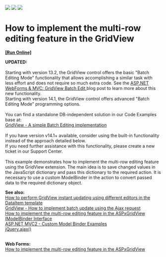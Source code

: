 <!-- default badges list -->
![](https://img.shields.io/endpoint?url=https://codecentral.devexpress.com/api/v1/VersionRange/128551732/12.1.7%2B)
[![](https://img.shields.io/badge/Open_in_DevExpress_Support_Center-FF7200?style=flat-square&logo=DevExpress&logoColor=white)](https://supportcenter.devexpress.com/ticket/details/E4236)
[![](https://img.shields.io/badge/📖_How_to_use_DevExpress_Examples-e9f6fc?style=flat-square)](https://docs.devexpress.com/GeneralInformation/403183)
<!-- default badges end -->
# How to implement the multi-row editing feature in the GridView
<!-- run online -->
**[[Run Online]](https://codecentral.devexpress.com/e4236)**
<!-- run online end -->


<p><strong>UPDATED:</strong><br><br>Starting with version 13.2, the GridView control offers the basic "Batch Editing Mode" functionality that allows accomplishing a similar task with less effort and does not require so much extra code. See the <a href="https://community.devexpress.com/blogs/aspnet/archive/2013/12/16/asp-net-webforms-amp-mvc-gridview-batch-edit-what-39-s-new-in-13-2.aspx">ASP.NET WebForms & MVC: GridView Batch Edit </a> blog post to learn more about this new functionality.<br>Starting with version 14.1, the GridView control offers advanced "Batch Editing Mode" programming options.<br><br>You can find a standalone DB-independent solution in our Code Examples base at:<br><a href="https://www.devexpress.com/Support/Center/p/E5046">GridView - A simple Batch Editing implementation</a> <br><br>If you have version v14.1+ available, consider using the built-in functionality instead of the approach detailed below.<br>If you need further assistance with this functionality, please create a new ticket in our Support Center.<br><br>This example demonstrates how to implement the multi-row editing feature using the GridView extension. The main idea is to save changed values in the JavaScript dictionary and pass this dictionary to the required action. It is necessary to use a custom ModelBinder in the action to convert passed data to the required dictionary object.</p>
<p><strong>See also:</strong><strong><br> </strong><a href="https://www.devexpress.com/Support/Center/p/E3326">How to perform GridView instant updating using different editors in the DataItem template </a><br> <a href="https://www.devexpress.com/Support/Center/p/E4073">GridView - How to implement batch update using the Ajax request</a><strong><br> </strong><a href="https://www.devexpress.com/Support/Center/p/E324">How to implement the multi-row editing feature in the ASPxGridView</a><br> <a href="http://msdn.microsoft.com/en-us/library/system.web.mvc.imodelbinder(v=vs.98).aspx"><u>IModelBinder Interface</u></a><br> <a href="http://stackoverflow.com/questions/2343913/asp-net-mvc2-custom-model-binder-examples"><u>ASP.NET MVC2 - Custom Model Binder Examples</u></a><br> <a href="http://api.jquery.com/jQuery.ajax/"><u>jQuery.ajax()</u></a></p>
<p><br><strong>Web Forms:</strong><br><a href="https://www.devexpress.com/Support/Center/p/E324">How to implement the multi-row editing feature in the ASPxGridView</a></p>

<br/>


